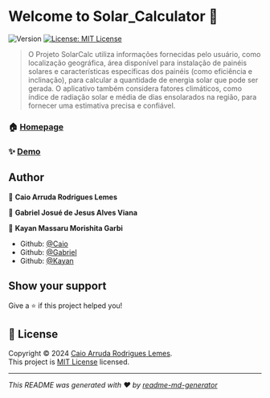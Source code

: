 <h1>Welcome to Solar_Calculator 👋</h1>
<p>
  <img alt="Version" src="https://img.shields.io/badge/version-develop--SNAPSHOT-blue.svg?cacheSeconds=2592000" />
  <a href="https://opensource.org/license/MIT" target="_blank">
    <img alt="License: MIT License" src="https://img.shields.io/badge/License-MIT License-yellow.svg" />
  </a>
</p>

> O Projeto SolarCalc utiliza informações fornecidas pelo usuário, como localização geográfica, área disponível para instalação de painéis solares e características específicas dos painéis (como eficiência e inclinação), para calcular a quantidade de energia solar que pode ser gerada. O aplicativo também considera fatores climáticos, como índice de radiação solar e média de dias ensolarados na região, para fornecer uma estimativa precisa e confiável.

### 🏠 [Homepage](https://github.com/CaioARL/Solar_Calculator)

### ✨ [Demo](https://github.com/CaioARL/Solar_Calculator/tree/develop)

## Author

👤 **Caio Arruda Rodrigues Lemes**

👤 **Gabriel Josué de Jesus Alves Viana**

👤 **Kayan Massaru Morishita Garbi**

* Github: [@Caio](https://github.com/caioARL)
* Github: [@Gabriel](https://github.com/GabrielAlvesGit)
* Github: [@Kayan](https://github.com/alunokayan)

## Show your support

Give a ⭐️ if this project helped you!

## 📝 License

Copyright © 2024 [Caio Arruda Rodrigues Lemes](https://github.com/caioARL).<br />
This project is [MIT License](https://opensource.org/license/MIT) licensed.

***
_This README was generated with ❤️ by [readme-md-generator](https://github.com/kefranabg/readme-md-generator)_